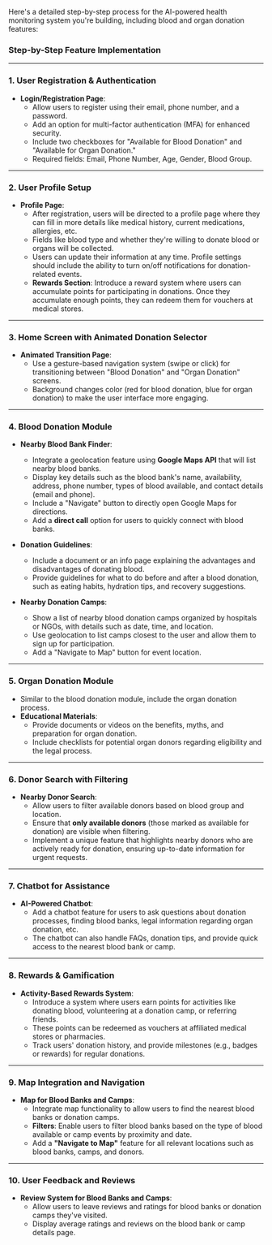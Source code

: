 Here's a detailed step-by-step process for the AI-powered health monitoring system you're building, including blood and organ donation features:

### Step-by-Step Feature Implementation

---

### 1\. **User Registration & Authentication**

- **Login/Registration Page**:
  - Allow users to register using their email, phone number, and a password.
  - Add an option for multi-factor authentication (MFA) for enhanced security.
  - Include two checkboxes for "Available for Blood Donation" and "Available for Organ Donation."
  - Required fields: Email, Phone Number, Age, Gender, Blood Group.

---

### 2\. **User Profile Setup**

- **Profile Page**:
  - After registration, users will be directed to a profile page where they can fill in more details like medical history, current medications, allergies, etc.
  - Fields like blood type and whether they're willing to donate blood or organs will be collected.
  - Users can update their information at any time. Profile settings should include the ability to turn on/off notifications for donation-related events.
  - **Rewards Section**: Introduce a reward system where users can accumulate points for participating in donations. Once they accumulate enough points, they can redeem them for vouchers at medical stores.

---

### 3\. **Home Screen with Animated Donation Selector**

- **Animated Transition Page**:
  - Use a gesture-based navigation system (swipe or click) for transitioning between "Blood Donation" and "Organ Donation" screens.
  - Background changes color (red for blood donation, blue for organ donation) to make the user interface more engaging.

---

### 4\. **Blood Donation Module**

- **Nearby Blood Bank Finder**:

  - Integrate a geolocation feature using **Google Maps API** that will list nearby blood banks.
  - Display key details such as the blood bank's name, availability, address, phone number, types of blood available, and contact details (email and phone).
  - Include a "Navigate" button to directly open Google Maps for directions.
  - Add a **direct call** option for users to quickly connect with blood banks.

- **Donation Guidelines**:

  - Include a document or an info page explaining the advantages and disadvantages of donating blood.
  - Provide guidelines for what to do before and after a blood donation, such as eating habits, hydration tips, and recovery suggestions.

- **Nearby Donation Camps**:

  - Show a list of nearby blood donation camps organized by hospitals or NGOs, with details such as date, time, and location.
  - Use geolocation to list camps closest to the user and allow them to sign up for participation.
  - Add a "Navigate to Map" button for event location.

---

### 5\. **Organ Donation Module**

- Similar to the blood donation module, include the organ donation process.
- **Educational Materials**:
  - Provide documents or videos on the benefits, myths, and preparation for organ donation.
  - Include checklists for potential organ donors regarding eligibility and the legal process.

---

### 6\. **Donor Search with Filtering**

- **Nearby Donor Search**:
  - Allow users to filter available donors based on blood group and location.
  - Ensure that **only available donors** (those marked as available for donation) are visible when filtering.
  - Implement a unique feature that highlights nearby donors who are actively ready for donation, ensuring up-to-date information for urgent requests.

---

### 7\. **Chatbot for Assistance**

- **AI-Powered Chatbot**:
  - Add a chatbot feature for users to ask questions about donation processes, finding blood banks, legal information regarding organ donation, etc.
  - The chatbot can also handle FAQs, donation tips, and provide quick access to the nearest blood bank or camp.

---

### 8\. **Rewards & Gamification**

- **Activity-Based Rewards System**:
  - Introduce a system where users earn points for activities like donating blood, volunteering at a donation camp, or referring friends.
  - These points can be redeemed as vouchers at affiliated medical stores or pharmacies.
  - Track users' donation history, and provide milestones (e.g., badges or rewards) for regular donations.

---

### 9\. **Map Integration and Navigation**

- **Map for Blood Banks and Camps**:
  - Integrate map functionality to allow users to find the nearest blood banks or donation camps.
  - **Filters**: Enable users to filter blood banks based on the type of blood available or camp events by proximity and date.
  - Add a **"Navigate to Map"** feature for all relevant locations such as blood banks, camps, and donors.

---

### 10\. **User Feedback and Reviews**

- **Review System for Blood Banks and Camps**:
  - Allow users to leave reviews and ratings for blood banks or donation camps they've visited.
  - Display average ratings and reviews on the blood bank or camp details page.
